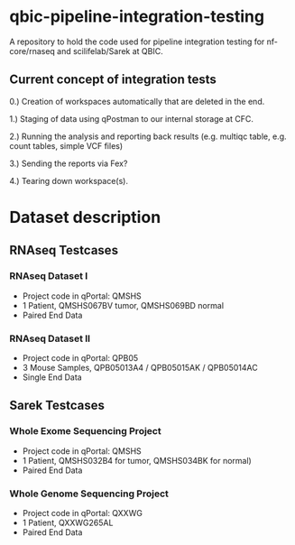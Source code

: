 # qbic-pipeline-integration-testing
A repository to hold the code used for pipeline integration testing for nf-core/rnaseq and scilifelab/Sarek at QBIC.

## Current concept of integration tests

0.) Creation of workspaces automatically that are deleted in the end.

1.) Staging of data using qPostman to our internal storage at CFC.

2.) Running the analysis and reporting back results (e.g. multiqc table, e.g. count tables, simple VCF files)

3.) Sending the reports via Fex?

4.) Tearing down workspace(s).

# Dataset description
## RNAseq Testcases
### RNAseq Dataset I
- Project code in qPortal: QMSHS
- 1 Patient, QMSHS067BV tumor, QMSHS069BD normal
- Paired End Data

### RNAseq Dataset II
- Project code in qPortal: QPB05
- 3 Mouse Samples, QPB05013A4 / QPB05015AK / QPB05014AC
- Single End Data

## Sarek Testcases
### Whole Exome Sequencing Project
- Project code in qPortal: QMSHS
- 1 Patient, QMSHS032B4 for tumor, QMSHS034BK for normal)
- Paired End Data

### Whole Genome Sequencing Project
- Project code in qPortal: QXXWG
- 1 Patient, QXXWG265AL
- Paired End Data